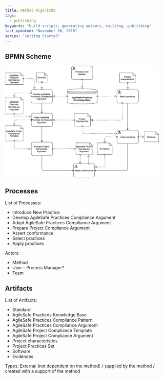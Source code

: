 ```yaml
---
title: Method Algorithm
tags: 
  - publishing
keywords: "build scripts, generating outputs, building, publishing"
last_updated: "November 30, 2015"
series: "Getting Started"
---
```


## BPMN Scheme
![](images/bpmn-stare.png)

## Processes 

List of Processes:

*	Introduce New Practice
*	Develop AgileSafe Practices Compliance Argument
*	Adapt AgileSafe Practices Compliance Argument
*	Prepare Project Compliance Argument
*	Assert conformance
*	Select practices 
*	Apply practices


Actors:

*	Method
*	User – Process Manager?
*	Team

    
## Artifacts

List of Artifacts:

*	Standard
*	AgileSafe Practices Knowledge Base
*	AgileSafe Practices Compliance Pattern
*	AgileSafe Practices Compliance Argument
*	AgileSafe Project Compliance Template
*	AgileSafe Project Compliance Argument
*	Project characteristics
*	Project Practices Set
*	Software
*	Evidences

Types: External (not dependent on the method) / supplied by the method / created with a support of the method
